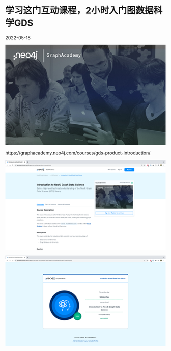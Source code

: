 # 学习这门互动课程，2小时入门图数据科学GDS

2022-05-18

![](course-gds-intro/course-placeholder.jpg)

https://graphacademy.neo4j.com/courses/gds-product-introduction/

![Screen Shot 2022-05-18 at 3.00.22 PM](course-gds-intro/Screen%20Shot%202022-05-18%20at%203.00.22%20PM.png)



![Screen Shot 2022-05-18 at 3.48.34 PM](course-gds-intro/Screen%20Shot%202022-05-18%20at%203.48.34%20PM.png)